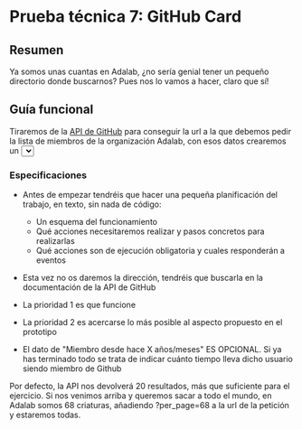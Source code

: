 
# Prueba técnica 7: GitHub Card

## Resumen

Ya somos unas cuantas en Adalab, ¿no sería genial tener un pequeño directorio donde buscarnos? Pues nos lo vamos a hacer, claro que sí!

## Guía funcional

Tiraremos de la [API de GitHub](https://developer.github.com/v3/) para conseguir la url a la que debemos pedir la lista de miembros de la organización Adalab, con esos datos crearemos un <select> con los nombres de usuario. Al seleccionar uno de ellos, pediremos sus datos y los mostraremos en una pequeña card.

### Especificaciones

* Antes de empezar tendréis que hacer una pequeña planificación del trabajo, en texto, sin nada de código:

	* Un esquema del funcionamiento
	* Qué acciones necesitaremos realizar y pasos concretos para realizarlas
	* Qué acciones son de ejecución obligatoria y cuales responderán a eventos
	
* Esta vez no os daremos la dirección, tendréis que buscarla en la documentación de la API de GitHub
* La prioridad 1 es que funcione
* La prioridad 2 es acercarse lo más posible al aspecto propuesto en el prototipo
* El dato de "Miembro desde hace X años/meses" ES OPCIONAL. Si ya has terminado todo se trata de indicar cuánto tiempo lleva dicho usuario siendo miembro de Github

Por defecto, la API nos devolverá 20 resultados, más que suficiente para el ejercicio. Si nos venimos arriba y queremos sacar a todo el mundo, en Adalab somos 68 criaturas, añadiendo ?per_page=68 a la url de la petición y estaremos todas.
